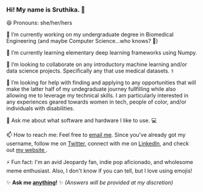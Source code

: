 ### Hi! My name is Sruthika. 👋

😄 Pronouns: she/her/hers

🔭 I’m currently working on my undergraduate degree in Biomedical Engineering (and maybe Computer Science...who knows? 🤷)

🌱 I’m currently learning elementary deep learning frameworks using Numpy. 

👯 I’m looking to collaborate on any introductory machine learning and/or data science projects. Specifically any that use medical datasets. ⚕️

🤔 I’m looking for help with finding and applying to any opportunities that will make the latter half of my undegraduate journey fullfilling while also allowing me to leverage my technical skills. I am particularly interested in any experiences geared towards women in tech, people of color, and/or individuals with disabilities. 

💬 Ask me about what software and hardware I like to use. 💻

📫 How to reach me: Feel free to <a href ="mailto:sbaviriseaty@gmail.com"> email me</a>. Since you've already got my username, follow me on <a href = "https://www.twitter.com/sbaviriseaty">Twitter</a>, connect with me on <a href ="https://www.linkedin.com/in/sbaviriseaty/">LinkedIn</a>, and check out <a href ="https://sbaviriseaty.me">my website </a>. 

⚡ Fun fact: I'm an avid Jeopardy fan, indie pop aficionado, and wholesome meme enthusiast. Also, I don't know if you can tell, but I love using emojis!

✨ **Ask me <a href = "https://github.com/sbaviriseaty/ama">anything</a>!** ✨ _(Answers will be provided at my discretion)_
